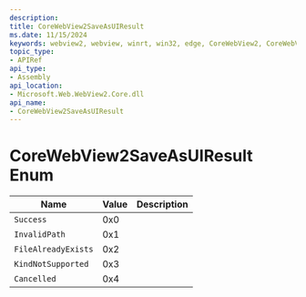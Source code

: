 ```yaml
---
description: 
title: CoreWebView2SaveAsUIResult
ms.date: 11/15/2024
keywords: webview2, webview, winrt, win32, edge, CoreWebView2, CoreWebView2Controller, browser control, edge html, CoreWebView2SaveAsUIResult
topic_type:
- APIRef
api_type:
- Assembly
api_location:
- Microsoft.Web.WebView2.Core.dll
api_name:
- CoreWebView2SaveAsUIResult
---
```


# CoreWebView2SaveAsUIResult Enum

| Name |  Value | Description |
|--|--|--|
|`Success` | 0x0  |  |
|`InvalidPath` | 0x1  |  |
|`FileAlreadyExists` | 0x2  |  |
|`KindNotSupported` | 0x3  |  |
|`Cancelled` | 0x4  |  |
